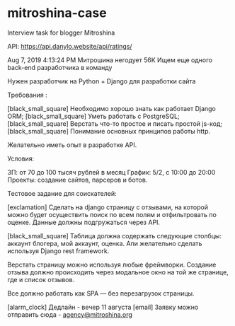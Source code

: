 # mitroshina-case
Interview task for blogger Mitroshina

API: https://api.danylo.website/api/ratings/

Aug 7, 2019 4:13:24 PM
Митрошина негодует
56K
Ищем еще одного back-end разработчика в команду

Нужен разработчик на Python + Django для разработки сайта

Требования :

[black_small_square] Необходимо хорошо знать как работает Django ORM;
[black_small_square] Уметь работать с PostgreSQL;
[black_small_square] Верстать что-то простое и писать простой js-код;
[black_small_square] Понимание основных принципов работы http.

Желательно иметь опыт в разработке API.

Условия:

ЗП: от 70 до 100 тысяч рублей в месяц
График: 5/2, с 10:00 до 20:00
Проекты: создание сайтов, парсеров и ботов.

Тестовое задание для соискателей:

[exclamation] Сделать на django страницу с отзывами, на которой можно будет осуществить поиск по всем полям и отфильтровать по оценке. Данные должны подгружаться через API.

[black_small_square] Таблица должна содержать следующие столбцы:
аккаунт блогера, мой аккаунт, оценка.
Апи желательно сделать используя Django rest framework.

Верстать страницу можно используя любые фреймворки. Создание отзыва должно происходить через модальное окно на той же странице, где и список отзывов.

Все должно работать как SPA — без перезагрузок страницы.

[alarm_clock] Дедлайн - вечер 11 августа
[email] Заявку можно отправить сюда - agency@mitroshina.org
